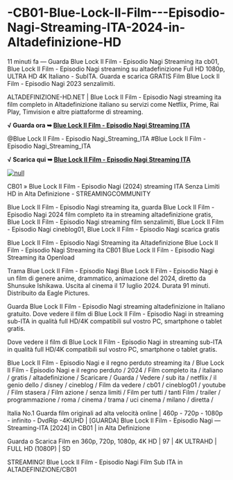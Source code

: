 # -CB01-Blue-Lock-Il-Film---Episodio-Nagi-Streaming-ITA-2024-in-Altadefinizione-HD

11 minuti fa — Guarda Blue Lock Il Film - Episodio Nagi Streaming ita cb01, Blue Lock Il Film - Episodio Nagi streaming su altadefinizione Full HD 1080p, ULTRA HD 4K Italiano - SubITA. Guarda e scarica GRATIS Film Blue Lock Il Film - Episodio Nagi 2023 senzalimiti.

ALTADEFINIZIONE-HD.NET | Blue Lock Il Film - Episodio Nagi streaming ita film completo in Altadefinizione italiano su servizi come Netflix, Prime, Rai Play, Timvision e altre piattaforme di streaming.

**√ Guarda ora ➥ [Blue Lock Il Film - Episodio Nagi Streaming ITA](https://t.co/EXnod8uSuV)**

@Blue Lock Il Film - Episodio Nagi_Streaming_ITA #Blue Lock Il Film - Episodio Nagi_Streaming_ITA

**√ Scarica qui ➥ [Blue Lock Il Film - Episodio Nagi Streaming ITA](https://t.co/EXnod8uSuV)**

[![null](https://static.wixstatic.com/media/855a25_043b5abeb4ae4d35ac003198e7fe56ed~mv2.gif)](https://t.co/EXnod8uSuV)

CB01 » Blue Lock Il Film - Episodio Nagi (2024) streaming ITA Senza Limiti HD in Alta Definizione - STREAMINGCOMMUNITY

Blue Lock Il Film - Episodio Nagi streaming ita, guarda Blue Lock Il Film - Episodio Nagi 2024 film completo ita in streaming altadefinizione gratis, Blue Lock Il Film - Episodio Nagi streaming film senzalimiti, Blue Lock Il Film - Episodio Nagi cineblog01, Blue Lock Il Film - Episodio Nagi scarica gratis

Blue Lock Il Film - Episodio Nagi Streaming ita Altadefinizione
Blue Lock Il Film - Episodio Nagi Streaming ita CB01
Blue Lock Il Film - Episodio Nagi Streaming ita Openload
	
Trama Blue Lock Il Film - Episodio Nagi
Blue Lock Il Film - Episodio Nagi è un film di genere anime, drammatico, animazione del 2024, diretto da Shunsuke Ishikawa. Uscita al cinema il 17 luglio 2024. Durata 91 minuti. Distribuito da Eagle Pictures.

Guarda Blue Lock Il Film - Episodio Nagi streaming altadefinizione in Italiano gratuito. Dove vedere il film di Blue Lock Il Film - Episodio Nagi in streaming sub-ITA in qualità full HD/4K compatibili sul vostro PC, smartphone o tablet gratis.

Dove vedere il film di Blue Lock Il Film - Episodio Nagi in streaming sub-ITA in qualità full HD/4K compatibili sul vostro PC, smartphone o tablet gratis.

Blue Lock Il Film - Episodio Nagi e il regno perduto streaming ita / Blue Lock Il Film - Episodio Nagi e il regno perduto / 2024 / Film completo ita / italiano / gratis / altadefinizione / Scaricare / Guarda / Vedere / sub ita / netflix / il genio dello / disney / cineblog / Film da vedere / cb01 / cineblog01 / youtube / Film stasera / Film azione / senza limiti / Film per tutti / tanti Film / trailer / programmazione / roma / cinema / trama / uci cinema / milano / diretta /

Italia No.1 Guarda film originali ad alta velocità online | 460p - 720p - 1080p - infinito - DvdRip -4KUHD | [GUARDA] Blue Lock Il Film - Episodio Nagi — Streaming-ITA [2024] in CB01 | in Alta Definizione

Guarda o Scarica Film en 360p, 720p, 1080p, 4K HD | 97 | 4K ULTRAHD | FULL HD (1080P) | SD

STREAMING! Blue Lock Il Film - Episodio Nagi Film Sub ITA in ALTADEFINIZIONE/CB01
